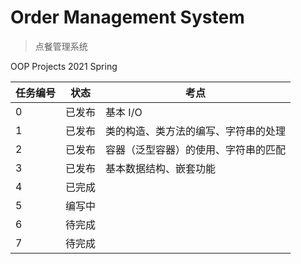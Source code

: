 # Order Management System

> 点餐管理系统

OOP Projects 2021 Spring

| 任务编号 | 状态   | 考点                                 |
| -------- | ------ | ------------------------------------ |
| 0        | 已发布 | 基本 I/O                             |
| 1        | 已发布 | 类的构造、类方法的编写、字符串的处理 |
| 2        | 已发布 | 容器（泛型容器）的使用、字符串的匹配 |
| 3        | 已发布 | 基本数据结构、嵌套功能               |
| 4        | 已完成 |                                      |
| 5        | 编写中 |                                      |
| 6        | 待完成 |                                      |
| 7        | 待完成 |                                      |
